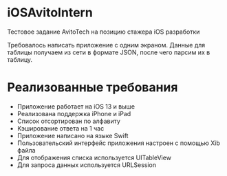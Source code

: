 # iOSAvitoIntern
Тестовое задание AvitoTech на позицию стажера iOS разработки

Требовалось написать приложение с одним экраном. 
Данные для таблицы получаем из сети в формате JSON, после чего парсим их в таблицу.

# Реализованные требования

- Приложение работает на iOS 13 и выше
- Реализована поддержка iPhone и iPad
- Список отсортирован по алфавиту
- Кэширование ответа на 1 час
- Приложение написано на языке Swift
- Пользовательский интерфейс приложения настроен с помощью Xib файла
- Для отображения списка используется UITableView
- Для запроса данных используется URLSession
